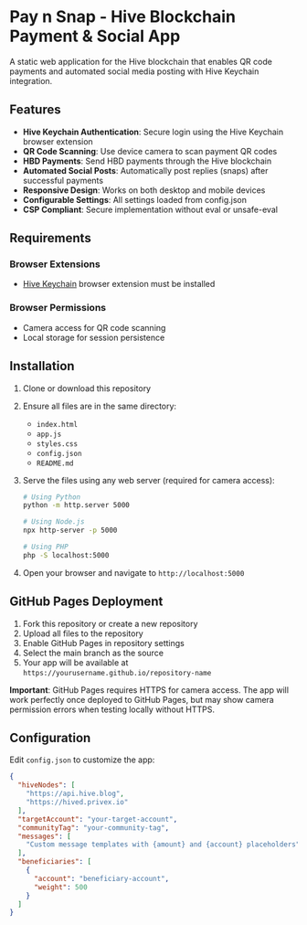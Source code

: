 # Pay n Snap - Hive Blockchain Payment & Social App

A static web application for the Hive blockchain that enables QR code payments and automated social media posting with Hive Keychain integration.

## Features

- **Hive Keychain Authentication**: Secure login using the Hive Keychain browser extension
- **QR Code Scanning**: Use device camera to scan payment QR codes
- **HBD Payments**: Send HBD payments through the Hive blockchain
- **Automated Social Posts**: Automatically post replies (snaps) after successful payments
- **Responsive Design**: Works on both desktop and mobile devices
- **Configurable Settings**: All settings loaded from config.json
- **CSP Compliant**: Secure implementation without eval or unsafe-eval

## Requirements

### Browser Extensions
- [Hive Keychain](https://chrome.google.com/webstore/detail/hive-keychain/jcacnejopjdphbnjgfaaobbfafkihpep) browser extension must be installed

### Browser Permissions
- Camera access for QR code scanning
- Local storage for session persistence

## Installation

1. Clone or download this repository
2. Ensure all files are in the same directory:
   - `index.html`
   - `app.js`
   - `styles.css`
   - `config.json`
   - `README.md`

3. Serve the files using any web server (required for camera access):
   ```bash
   # Using Python
   python -m http.server 5000
   
   # Using Node.js
   npx http-server -p 5000
   
   # Using PHP
   php -S localhost:5000
   ```

4. Open your browser and navigate to `http://localhost:5000`

## GitHub Pages Deployment

1. Fork this repository or create a new repository
2. Upload all files to the repository
3. Enable GitHub Pages in repository settings
4. Select the main branch as the source
5. Your app will be available at `https://yourusername.github.io/repository-name`

**Important**: GitHub Pages requires HTTPS for camera access. The app will work perfectly once deployed to GitHub Pages, but may show camera permission errors when testing locally without HTTPS.

## Configuration

Edit `config.json` to customize the app:

```json
{
  "hiveNodes": [
    "https://api.hive.blog",
    "https://hived.privex.io"
  ],
  "targetAccount": "your-target-account",
  "communityTag": "your-community-tag",
  "messages": [
    "Custom message templates with {amount} and {account} placeholders"
  ],
  "beneficiaries": [
    {
      "account": "beneficiary-account",
      "weight": 500
    }
  ]
}
